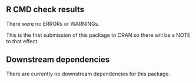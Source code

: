 ## R CMD check results
There were no ERRORs or WARNINGs. 

This is the first submission of this package to CRAN so there will be a NOTE to that effect.

## Downstream dependencies
There are currently no downstream dependencies for this package.
